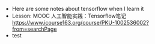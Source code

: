 + Here are some notes about tensorflow when I learn it
+ Lesson: MOOC 人工智能实践：Tensorflow笔记  https://www.icourse163.org/course/PKU-1002536002?from=searchPage
+ test
